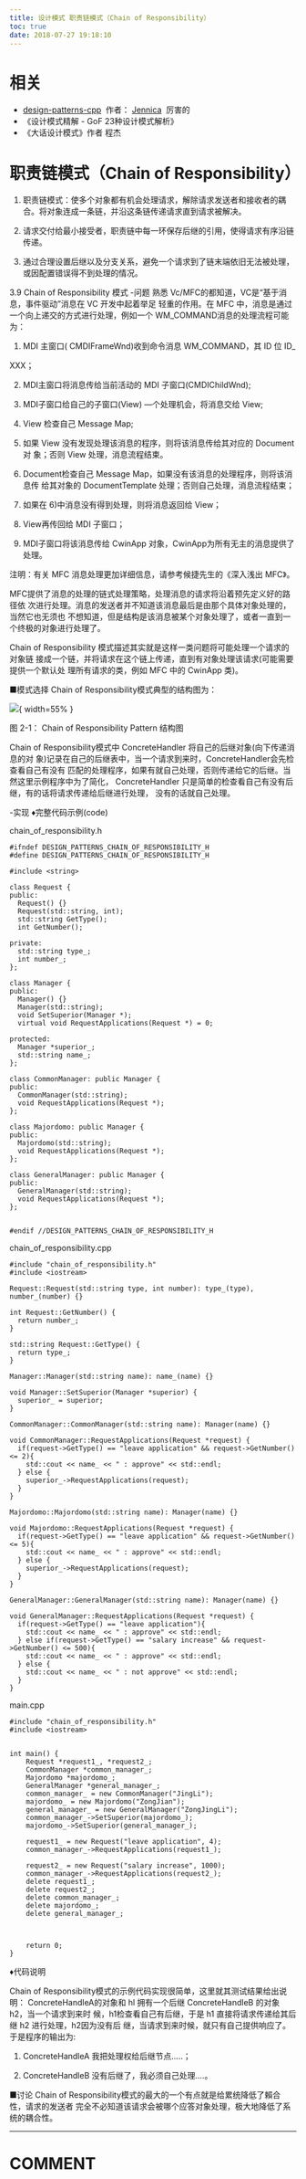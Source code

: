 ```yaml
---
title: 设计模式 职责链模式（Chain of Responsibility）
toc: true
date: 2018-07-27 19:18:10
---
```



# 相关

- [design-patterns-cpp](https://github.com/yogykwan/design-patterns-cpp)  作者： [Jennica](http://jennica.space/)  厉害的
- 《设计模式精解 - GoF 23种设计模式解析》
- 《大话设计模式》作者 程杰





# 职责链模式（Chain of Responsibility）



1. 职责链模式：使多个对象都有机会处理请求，解除请求发送者和接收者的耦合。将对象连成一条链，并沿这条链传递请求直到请求被解决。


2. 请求交付给最小接受者，职责链中每一环保存后继的引用，使得请求有序沿链传递。


3. 通过合理设置后继以及分支关系，避免一个请求到了链末端依旧无法被处理，或因配置错误得不到处理的情况。




3.9 Chain of Responsibility 模式
-问题
熟悉 Vc/MFC的都知道，VC是“基于消息，事件驱动”消息在 VC 开发中起着举足 轻重的作用。在 MFC 中，消息是通过一个向上递交的方式进行处理，例如一个 WM_COMMAND消息的处理流程可能为：

1) MDI 主窗口( CMDIFrameWnd)收到命令消息 WM_COMMAND，其 ID 位 ID_

XXX；

2) MDI主窗口将消息传给当前活动的 MDI 子窗口(CMDIChildWnd);

3) MDI子窗口给自己的子窗口(View) —个处理机会，将消息交给 View;

4) View 检查自己 Message Map;

5) 如果 View 没有发现处理该消息的程序，则将该消息传给其对应的 Document 对 象；否则 View 处理，消息流程结束。

6) Document检查自己 Message Map，如果没有该消息的处理程序，则将该消息传 给其对象的 DocumentTemplate 处理；否则自己处理，消息流程结束；

7) 如果在 6)中消息没有得到处理，则将消息返回给 View；

8) View再传回给 MDI 子窗口；

9) MDI子窗口将该消息传给 CwinApp 对象，CwinApp为所有无主的消息提供了 处理。

注明：有关 MFC 消息处理更加详细信息，请参考候捷先生的《深入浅出 MFC》。

MFC提供了消息的处理的链式处理策略，处理消息的请求将沿着预先定义好的路径依 次进行处理。消息的发送者并不知道该消息最后是由那个具体对象处理的，当然它也无须也 不想知道，但是结构是该消息被某个对象处理了，或者一直到一个终极的对象进行处理了。

Chain of Responsibility 模式描述其实就是这样一类问题将可能处理一个请求的对象链 接成一个链，并将请求在这个链上传递，直到有对象处理该请求(可能需要提供一个默认处 理所有请求的类，例如 MFC 中的 CwinApp 类)。

■模式选择
Chain of Responsibility模式典型的结构图为：


![](http://images.iterate.site/blog/image/180727/Gg7HKFk8J8.png?imageslim){ width=55% }

图 2-1： Chain of Responsibility Pattern 结构图

Chain of Responsibility模式中 ConcreteHandler 将自己的后继对象(向下传递消息的对 象)记录在自己的后继表中，当一个请求到来时，ConcreteHandler会先检查看自己有没有 匹配的处理程序，如果有就自己处理，否则传递给它的后继。当然这里示例程序中为了简化， ConcreteHandler 只是简单的检查看自己有没有后继，有的话将请求传递给后继进行处理， 没有的话就自己处理。

-实现
♦完整代码示例(code)

chain_of_responsibility.h


    #ifndef DESIGN_PATTERNS_CHAIN_OF_RESPONSIBILITY_H
    #define DESIGN_PATTERNS_CHAIN_OF_RESPONSIBILITY_H

    #include <string>

    class Request {
    public:
      Request() {}
      Request(std::string, int);
      std::string GetType();
      int GetNumber();

    private:
      std::string type_;
      int number_;
    };

    class Manager {
    public:
      Manager() {}
      Manager(std::string);
      void SetSuperior(Manager *);
      virtual void RequestApplications(Request *) = 0;

    protected:
      Manager *superior_;
      std::string name_;
    };

    class CommonManager: public Manager {
    public:
      CommonManager(std::string);
      void RequestApplications(Request *);
    };

    class Majordomo: public Manager {
    public:
      Majordomo(std::string);
      void RequestApplications(Request *);
    };

    class GeneralManager: public Manager {
    public:
      GeneralManager(std::string);
      void RequestApplications(Request *);
    };


    #endif //DESIGN_PATTERNS_CHAIN_OF_RESPONSIBILITY_H



chain_of_responsibility.cpp


    #include "chain_of_responsibility.h"
    #include <iostream>

    Request::Request(std::string type, int number): type_(type), number_(number) {}

    int Request::GetNumber() {
      return number_;
    }

    std::string Request::GetType() {
      return type_;
    }

    Manager::Manager(std::string name): name_(name) {}

    void Manager::SetSuperior(Manager *superior) {
      superior_ = superior;
    }

    CommonManager::CommonManager(std::string name): Manager(name) {}

    void CommonManager::RequestApplications(Request *request) {
      if(request->GetType() == "leave application" && request->GetNumber() <= 2){
        std::cout << name_ << " : approve" << std::endl;
      } else {
        superior_->RequestApplications(request);
      }
    }

    Majordomo::Majordomo(std::string name): Manager(name) {}

    void Majordomo::RequestApplications(Request *request) {
      if(request->GetType() == "leave application" && request->GetNumber() <= 5){
        std::cout << name_ << " : approve" << std::endl;
      } else {
        superior_->RequestApplications(request);
      }
    }

    GeneralManager::GeneralManager(std::string name): Manager(name) {}

    void GeneralManager::RequestApplications(Request *request) {
      if(request->GetType() == "leave application"){
        std::cout << name_ << " : approve" << std::endl;
      } else if(request->GetType() == "salary increase" && request->GetNumber() <= 500){
        std::cout << name_ << " : approve" << std::endl;
      } else {
        std::cout << name_ << " : not approve" << std::endl;
      }
    }



main.cpp


    #include "chain_of_responsibility.h"
    #include <iostream>


    int main() {
        Request *request1_, *request2_;
        CommonManager *common_manager_;
        Majordomo *majordomo_;
        GeneralManager *general_manager_;
        common_manager_ = new CommonManager("JingLi");
        majordomo_ = new Majordomo("ZongJian");
        general_manager_ = new GeneralManager("ZongJingLi");
        common_manager_->SetSuperior(majordomo_);
        majordomo_->SetSuperior(general_manager_);

        request1_ = new Request("leave application", 4);
        common_manager_->RequestApplications(request1_);

        request2_ = new Request("salary increase", 1000);
        common_manager_->RequestApplications(request2_);
        delete request1_;
        delete request2_;
        delete common_manager_;
        delete majordomo_;
        delete general_manager_;



        return 0;
    }


♦代码说明

Chain of Responsibility模式的示例代码实现很简单，这里就其测试结果给出说明： ConcreteHandleA的对象和 hl 拥有一个后继 ConcreteHandleB 的对象 h2，当一个请求到来时 候，h1检查看自己有后继，于是 h1 直接将请求传递给其后继 h2 进行处理，h2因为没有后 继，当请求到来时候，就只有自己提供响应了。于是程序的输出为:

1) ConcreteHandleA 我把处理权给后继节点.....；

2) ConcreteHandleB 没有后继了，我必须自己处理....。

■讨论
Chain of Responsibility模式的最大的一个有点就是给累统降低了賴合性，请求的发送者 完全不必知道该请求会被哪个应答对象处理，极大地降低了系统的耦合性。

















* * *





# COMMENT
